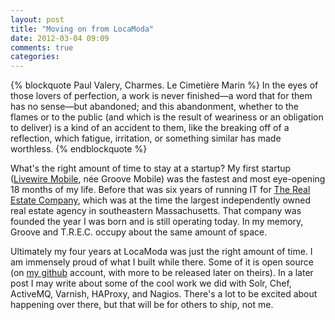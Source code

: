 ```yaml
---
layout: post
title: "Moving on from LocaModa"
date: 2012-03-04 09:09
comments: true
categories: 
---
```


{% blockquote Paul Valery, Charmes. Le Cimetière Marin %}
In the eyes of those lovers of perfection, a work is never finished&mdash;a word that for them has no sense&mdash;but abandoned; and this abandonment, whether to the flames or to the public (and which is the result of weariness or an obligation to deliver) is a kind of an accident to them, like the breaking off of a reflection, which fatigue, irritation, or something similar has made worthless.
{% endblockquote %}

What's the right amount of time to stay at a startup? My first startup ([Livewire Mobile](http://www.livewiremobile.com/), née Groove Mobile) was the fastest and most eye-opening 18 months of my life. Before that was six years of running IT for [The Real Estate Company](http://www.capecodvacation.com/), which was at the time the largest independently owned real estate agency in southeastern Massachusetts. That company was founded the year I was born and is still operating today. In my memory, Groove and T.R.E.C. occupy about the same amount of space.

Ultimately my four years at LocaModa was just the right amount of time. I am immensely proud of what I built while there. Some of it is open source (on [my github](https://www.github.com/jelder) account, with more to be released later on theirs). In a later post I may write about some of the cool work we did with Solr, Chef, ActiveMQ, Varnish, HAProxy, and Nagios. There's a lot to be excited about happening over there, but that will be for others to ship, not me.
